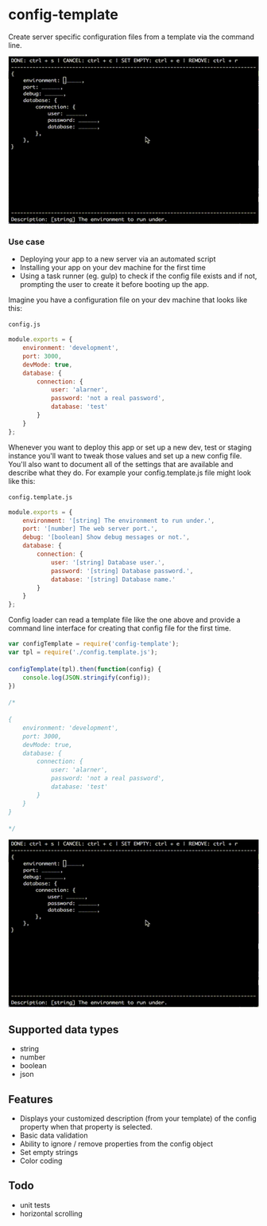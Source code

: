 # config-template
Create server specific configuration files from a template via the command line.

![image](out.gif)

### Use case

* Deploying your app to a new server via an automated script
* Installing your app on your dev machine for the first time
* Using a task runner (eg. gulp) to check if the config file exists and if not, prompting the user to create it before booting up the app.

Imagine you have a configuration file on your dev machine that looks like this:

`config.js`

```js
module.exports = {
	environment: 'development',
	port: 3000,
	devMode: true,
	database: {
		connection: {
			user: 'alarner',
			password: 'not a real password',
			database: 'test'
		}
	}
};
```

Whenever you want to deploy this app or set up a new dev, test or staging instance you'll want to tweak those values and set up a new config file. You'll also want to document all of the settings that are available and describe what they do. For example your config.template.js file might look like this:

`config.template.js`

```js
module.exports = {
	environment: '[string] The environment to run under.',
	port: '[number] The web server port.',
	debug: '[boolean] Show debug messages or not.',
	database: {
		connection: {
			user: '[string] Database user.',
			password: '[string] Database password.',
			database: '[string] Database name.'
		}
	}
};
```

Config loader can read a template file like the one above and provide a command line interface for creating that config file for the first time.

```js
var configTemplate = require('config-template');
var tpl = require('./config.template.js');

configTemplate(tpl).then(function(config) {
	console.log(JSON.stringify(config));
})

/*

{
	environment: 'development',
	port: 3000,
	devMode: true,
	database: {
		connection: {
			user: 'alarner',
			password: 'not a real password',
			database: 'test'
		}
	}
}

*/
```

![image](out.gif)

## Supported data types

* string
* number
* boolean
* json

## Features

* Displays your customized description (from your template) of the config property when that property is selected.
* Basic data validation
* Ability to ignore / remove properties from the config object
* Set empty strings
* Color coding

## Todo

* unit tests
* horizontal scrolling